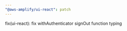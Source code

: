 ```yaml
---
"@aws-amplify/ui-react": patch
---
```


fix(ui-react): fix withAuthenticator signOut function typing
